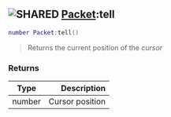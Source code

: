## ![](images/shared.png "SHARED") [Packet](packet_base):tell

```lua
number Packet:tell()
```

> Returns the current position of the _cursor_

### Returns

| Type   |     Description |
| ------ | --------------: |
| number | Cursor position |
